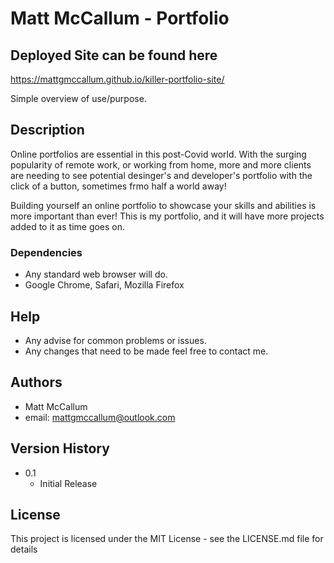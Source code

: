 # Matt McCallum - Portfolio

## Deployed Site can be found here
https://mattgmccallum.github.io/killer-portfolio-site/

Simple overview of use/purpose.

## Description

Online portfolios are essential in this post-Covid world.
With the surging popularity of remote work, or working from home, more and more clients are needing to
see potential desinger's and developer's portfolio with the click of a button, sometimes frmo half a world away!

Building yourself an online portfolio to showcase your skills and abilities is more important than ever!
This is my portfolio, and it will have more projects added to it as time goes on.

### Dependencies

* Any standard web browser will do.
* Google Chrome, Safari, Mozilla Firefox

## Help

* Any advise for common problems or issues.
* Any changes that need to be made feel free to contact me.

## Authors
* Matt McCallum
* email: mattgmccallum@outlook.com

## Version History

* 0.1
    * Initial Release

## License

This project is licensed under the MIT License - see the LICENSE.md file for details
